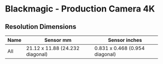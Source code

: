 # Blackmagic - Production Camera 4K

## Resolution Dimensions

| Name   | Sensor mm                       | Sensor inches                  |
|--------|---------------------------------|--------------------------------|
| All    | 21.12 x 11.88 (24.232 diagonal) | 0.831 x 0.468 (0.954 diagonal) |
